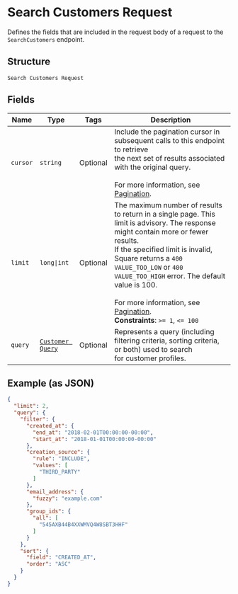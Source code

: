 
# Search Customers Request

Defines the fields that are included in the request body of a request to the
`SearchCustomers` endpoint.

## Structure

`Search Customers Request`

## Fields

| Name | Type | Tags | Description |
|  --- | --- | --- | --- |
| `cursor` | `string` | Optional | Include the pagination cursor in subsequent calls to this endpoint to retrieve<br>the next set of results associated with the original query.<br><br>For more information, see [Pagination](../../https://developer.squareup.com/docs/build-basics/common-api-patterns/pagination). |
| `limit` | `long\|int` | Optional | The maximum number of results to return in a single page. This limit is advisory. The response might contain more or fewer results.<br>If the specified limit is invalid, Square returns a `400 VALUE_TOO_LOW` or `400 VALUE_TOO_HIGH` error. The default value is 100.<br><br>For more information, see [Pagination](../../https://developer.squareup.com/docs/build-basics/common-api-patterns/pagination).<br>**Constraints**: `>= 1`, `<= 100` |
| `query` | [`Customer Query`](../../doc/models/customer-query.md) | Optional | Represents a query (including filtering criteria, sorting criteria, or both) used to search<br>for customer profiles. |

## Example (as JSON)

```json
{
  "limit": 2,
  "query": {
    "filter": {
      "created_at": {
        "end_at": "2018-02-01T00:00:00-00:00",
        "start_at": "2018-01-01T00:00:00-00:00"
      },
      "creation_source": {
        "rule": "INCLUDE",
        "values": [
          "THIRD_PARTY"
        ]
      },
      "email_address": {
        "fuzzy": "example.com"
      },
      "group_ids": {
        "all": [
          "545AXB44B4XXWMVQ4W8SBT3HHF"
        ]
      }
    },
    "sort": {
      "field": "CREATED_AT",
      "order": "ASC"
    }
  }
}
```

